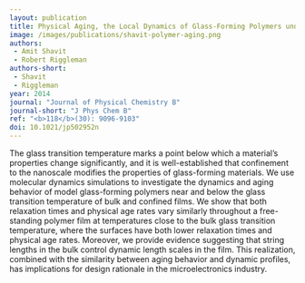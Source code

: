 ```yaml
---
layout: publication
title: Physical Aging, the Local Dynamics of Glass-Forming Polymers under Nanoscale Confinement
image: /images/publications/shavit-polymer-aging.png
authors:
 - Amit Shavit
 - Robert Riggleman
authors-short:
 - Shavit
 - Riggleman
year: 2014
journal: "Journal of Physical Chemistry B"
journal-short: "J Phys Chem B"
ref: "<b>118</b>(30): 9096-9103"
doi: 10.1021/jp502952n
---
```


The glass transition temperature marks a point below which a material’s properties change significantly, and it is well-established that confinement to the nanoscale modifies the properties of glass-forming materials. We use molecular dynamics simulations to investigate the dynamics and aging behavior of model glass-forming polymers near and below the glass transition temperature of bulk and confined films. We show that both relaxation times and physical age rates vary similarly throughout a free-standing polymer film at temperatures close to the bulk glass transition temperature, where the surfaces have both lower relaxation times and physical age rates. Moreover, we provide evidence suggesting that string lengths in the bulk control dynamic length scales in the film. This realization, combined with the similarity between aging behavior and dynamic profiles, has implications for design rationale in the microelectronics industry.
